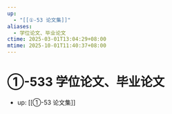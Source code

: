 ```yaml
---
up:
  - "[[①-53 论文集]]"
aliases:
  - 学位论文、毕业论文
ctime: 2025-03-01T13:04:29+08:00
mtime: 2025-10-01T11:40:37+08:00
---
```


# ①-533 学位论文、毕业论文

- up: [[①-53 论文集]]
